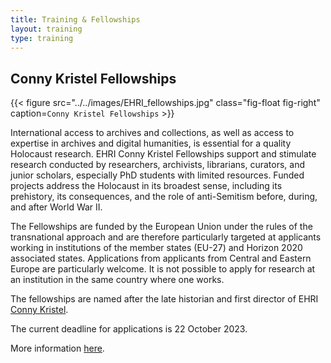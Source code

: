 ```yaml
---
title: Training & Fellowships
layout: training
type: training
---
```


## Conny Kristel Fellowships

{{< figure src="../../images/EHRI_fellowships.jpg" class="fig-float fig-right" caption=`
Conny Kristel Fellowships
` >}}

International access to archives and collections, as well as access to expertise in archives and digital humanities, is essential for a quality Holocaust research. EHRI Conny Kristel Fellowships support and stimulate research conducted by researchers, archivists, librarians, curators, and junior scholars, especially PhD students with limited resources. Funded projects address the Holocaust in its broadest sense, including its prehistory, its consequences, and the role of anti-Semitism before, during, and after World War II.


The Fellowships are funded by the European Union under the rules of the transnational approach and are therefore particularly targeted at applicants working in institutions of the member states (EU-27) and Horizon 2020 associated states. Applications from applicants from Central and Eastern Europe are particularly welcome. It is not possible to apply for research at an institution in the same country where one works.


The fellowships are named after the late historian and first director of EHRI [Conny Kristel](https://www.ehri-project.eu/conny-kristel-26-february-1955-%E2%80%93-6-october-2018).


The current deadline for applications is 22 October 2023.


More information [here](https://www.ehri-project.eu/conny-kristel-fellowships/).

<!-- stipendia v ŽMP? -->

<!--
{{< figure class="fig-side" src="../images/names-2.png" caption=`
##### Another Caption

This figure is on its side.` >}}
-->
